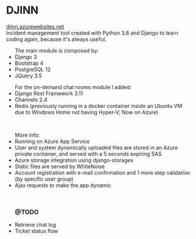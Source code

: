 # DJINN
<a href="https://djinn.azurewebsites.net/">djinn.azurewebsites.net</a>
<br />
Incident management tool created with Python 3.8 and Django to learn coding again, because it's always useful.
<br />
<ul>
  The main module is composed by:
  <li>Django 3</li>
  <li>Bootstrap 4</li>
  <li>PostgreSQL 12</li>
  <li>JQuery 3.5</li>
</ul>
<ul>
  For the on-demand chat rooms module I added:
  <li>Django Rest Framework 3.11</li>
  <li>Channels 2.4</li>
  <li>Redis (previously running in a docker container inside an Ubuntu VM due to Windows Home not having Hyper-V; Now on Azure)</li>
</ul>
<br />
<ul>
  More info:
  <li>Running on Azure App Service</li>
  <li>User and system dynamically uploaded files are stored in an Azure private container, and served with a 5 seconds expiring SAS</li>
  <li>Azure storage integration using django-storages</li>
  <li>Static files are served by WhiteNoise</li>
  <li>Account registration with e-mail confirmation and 1 more step validation (by specific user group)</li>
  <li>Ajax requests to make the app dynamic</li>
</ul>
<br />
<ul>
  <h3>@TODO</h3>
  <li>Retrieve chat log</li>
  <li>Ticket status flow</li>
</ul>
